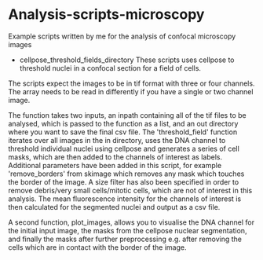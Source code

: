 # Analysis-scripts-microscopy
Example scripts written by me for the analysis of confocal microscopy images

- cellpose_threshold_fields_directory
These scripts uses cellpose to threshold nuclei in a confocal section for a field of cells.

The scripts expect the images to be in tif format with three or four channels. The array needs to be read in differently if you have a single or two channel image. 

The function takes two inputs, an inpath containing all of the tif files to be analysed, which is passed to the function as a list, and an out directory where you want to save the final csv file. The 'threshold_field' function iterates over all images in the in directory, uses the DNA channel to threshold individual nuclei using cellpose and generates a series of cell masks, which are then added to the channels of interest as labels. Additional parameters have been added in this script, for example 'remove_borders' from skimage which removes any mask which touches the border of the image. A size filter has also been specified in order to remove debris/very small cells/mitotic cells, which are not of interest in this analysis. The mean fluorescence intensity for the channels of interest is then calculated for the segmented nuclei and output as a csv file.

A second function, plot_images, allows you to visualise the DNA channel for the initial input image, the masks from the cellpose nuclear segmentation, and finally the masks after further preprocessing e.g. after removing the cells which are in contact with the border of the image.
